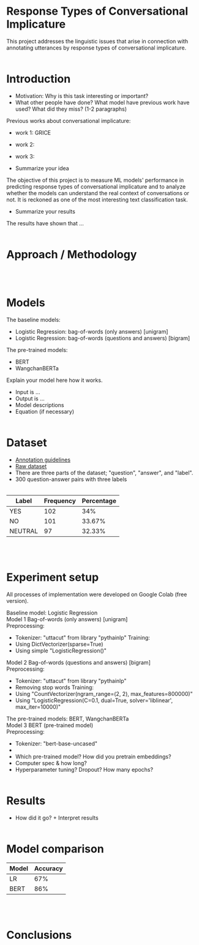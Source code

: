 # Response Types of Conversational Implicature
This project addresses the linguistic issues that arise in connection with annotating utterances by response types of conversational implicature.
<br/><br/>

# Introduction
 - Motivation: Why is this task interesting or important?
 - What other people have done? What model have previous work have used? What did they miss? (1-2 paragraphs)

Previous works about conversational implicature:
 - work 1: GRICE
 - work 2:
 - work 3:


 - Summarize your idea

The objective of this project is to measure ML models' performance in predicting response types of conversational implicature and to analyze whether the models can understand the real context of conversations or not. It is reckoned as one of the most interesting text classification task.
 - Summarize your results

The results have shown that ...
<br/><br/>

# Approach / Methodology

<br/><br/>

# Models
The baseline models:
 - Logistic Regression: bag-of-words (only answers) [unigram]
 - Logistic Regression: bag-of-words (questions and answers) [bigram]

The pre-trained models:
 - BERT
 - WangchanBERTa

Explain your model here how it works.
 - Input is ...
 - Output is ...
 - Model descriptions
 - Equation (if necessary)
<br/><br/>

# Dataset
 - [Annotation guidelines](https://acrobat.adobe.com/link/review?uri=urn:aaid:scds:US:32f73871-7744-3a29-ace0-11ca0fca99a7)
 - [Raw dataset](https://docs.google.com/spreadsheets/d/1Ji2k0cT5RLNC6C2xYeZczRuN35PEP2QgbuUtwDdOB9o/edit?usp=sharing)
 - There are three parts of the dataset; "question", "answer", and "label".
 - 300 question-answer pairs with three labels
<br/><br/>

| Label | Frequency | Percentage |
|-------| --------- | ---------- |
| YES | 102 | 34% |
| NO | 101 | 33.67% |
| NEUTRAL | 97 | 32.33% |

<br/><br/>

# Experiment setup
All processes of implementation were developed on Google Colab (free version).

Baseline model: Logistic Regression<br/>
Model 1 Bag-of-words (only answers) [unigram]<br/>
 Preprocessing:
 - Tokenizer: "uttacut" from library "pythainlp"
 Training:
 - Using DictVectorizer(sparse=True)
 - Using simple "LogisticRegression()"

Model 2 Bag-of-words (questions and answers) [bigram]<br/>
 Preprocessing:
 - Tokenizer: "uttacut" from library "pythainlp"
 - Removing stop words
 Training:
 - Using "CountVectorizer(ngram_range=(2, 2), max_features=800000)"
 - Using "LogisticRegression(C=0.1, dual=True, solver='liblinear', max_iter=10000)"

The pre-trained models: BERT, WangchanBERTa<br/>
Model 3 BERT (pre-trained model)<br/>
 Preprocessing:
 - Tokenizer: "bert-base-uncased"
 - 
 - Which pre-trained model? How did you pretrain embeddings?
 - Computer spec & how long?
 - Hyperparameter tuning? Dropout? How many epochs?
<br/><br/>

# Results
 - How did it go? + Interpret results
<br/><br/>

# Model comparison
| Model | Accuracy |
| -------- | --------- |
| LR | 67% |
| BERT | 86% |

<br/><br/>

# Conclusions


